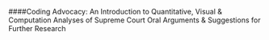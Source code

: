 ####Coding Advocacy: An Introduction to Quantitative, Visual & Computation Analyses of Supreme Court Oral Arguments & Suggestions for Further Research



